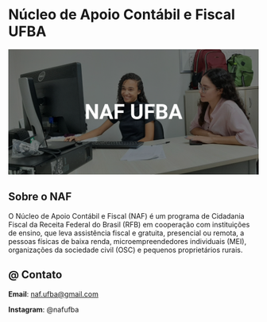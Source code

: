 # Núcleo de Apoio Contábil e Fiscal UFBA

<div align="center">
  <img height="" src="https://github.com/nafufba/nafufba/blob/main/imagens/banner.png?raw=true"  />
</div>


## Sobre o NAF

O Núcleo de Apoio Contábil e Fiscal (NAF) é um programa de Cidadania Fiscal da Receita Federal do Brasil (RFB) em cooperação com instituições de ensino, que leva assistência fiscal e gratuita, presencial ou remota, a pessoas físicas de baixa renda, microempreendedores individuais (MEI), organizações da sociedade civil (OSC) e pequenos proprietários rurais.

## @ Contato

**Email**: naf.ufba@gmail.com

**Instagram**: @nafufba
